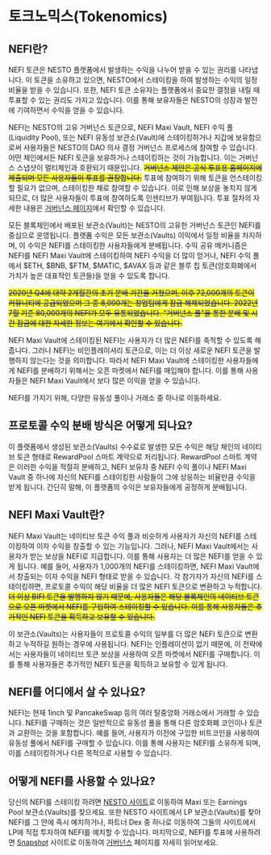 # 토크노믹스(Tokenomics)

## NEFI란?

NEFI 토큰은 NESTO 플랫폼에서 발생하는 수익을 나누어 받을 수 있는 권리를 나타냅니다. 이 토큰을 소유하고 있으면, NESTO에서 스테이킹을 하여 발생하는 수익의 일정 비율을 받을 수 있습니다. 또한, NEFI 토큰 소유자는 플랫폼에서 중요한 결정을 내릴 때 투표할 수 있는 권리도 가지고 있습니다. 이를 통해 보유자들은 NESTO의 성장과 발전에 기여하면서 수익을 얻을 수 있습니다.

NEFI는 NESTO의  고유 거버넌스 토큰으로, NEFI Maxi Vault, NEFI 수익 풀(Liquidity Pool), 또는 NEFI 유동성 보관소(Vault)에 스테이킹하거나 지갑에 보유함으로써 사용자들은 NESTO의 DAO 의사 결정 거버넌스 프로세스에 참여할 수 있습니다. 어떤 체인에서든 NEFI 토큰을 보유하거나 스테이킹하는 것이 가능합니다. 이는 거버넌스 스냅샷이 멀티체인과 호환되기 때문입니다. ~~<mark style="color:blue;">거버넌스 제안은 공식 투표용 홈페이지에 제출되며 모든 사용자들이 투표를 권장합니다.</mark>~~ 투표에 참여하기 위해 토큰을 언스테이킹할 필요가 없으며, 스테이킹한 채로 참여할 수 있습니다. 이로 인해 보상을 놓치지 않게 되므로, 더 많은 사용자들이 투표에 참여하도록 인센티브가 부여됩니다. 투표 절차의 자세한 내용은 [거버넌스 페이지](broken-reference)에서 확인할 수 있습니다.

모든 블록체인에서 배포된 보관소(Vault)는 NESTO의 고유한 거버넌스 토큰인 NEFI를 중심으로 운영됩니다. 플랫폼 수익은 모든 보관소(Vaults) 이익에서 일정 비율을 차지하며, 이 수익은 NEFI를 스테이킹한 사용자들에게 분배됩니다. 수익 공유 메커니즘은 NEFI를 NEFI Maxi Vault에 스테이킹하여 NEFI 수익을 더 많이 얻거나, NEFI 수익 풀에서 $ETH, $BNB, $FTM, $MATIC, $AVAX 등과 같은 블루 칩 토큰(암호화폐에서 가치가 높은 대표적인 토큰들)을 얻을 수 있도록 합니다.

~~<mark style="color:blue;">2020년 Q4에 대략 2개월간의 초기 분배 기간을 거쳤으며, 이후 72,000개의 토큰이 커뮤니티에 공급되었으며 그 중 8,000개는 창업팀에게 잠금 해제되었습니다. 2022년 7월 기준 80,000개의 NEFI가 모두 유통되었습니다. "거버넌스 풀"을 통한 분배 및 시간 잠금에 대한 자세한 정보는 여기에서 확인할 수 있습니다.</mark>~~

NEFI Maxi Vault에 스테이킹된 NEFI는 사용자가 더 많은 NEFI를 축적할 수 있도록 해줍니다. 그러나 NEFI는 비인플레이셔리 토큰으로, 이는 더 이상 새로운 NEFI 토큰을 발행하지 않는다는 것을 의미합니다. 따라서 NEFI Maxi Vault에 스테이킹한 사용자들에게 NEFI를 분배하기 위해서는 오픈 마켓에서 NEFI를 매입해야 합니다. 이를 통해 사용자들은 NEFI Maxi Vault에서 보다 많은 이익을 얻을 수 있습니다.

NEFI를 가지기  위해, 다양한 유동성 풀이나 거래소 중 하나로 이동하세요.

## 프로토콜 수익 분배 방식은 어떻게 되나요?

이 플랫폼에서 생성된 보관소(Vaults) 수수료로 발생한 모든 수익은 해당 체인의 네이티브 토큰 형태로 RewardPool 스마트 계약으로 처리됩니다. RewardPool 스마트 계약은 이러한 수익을 적절히 분배하고, NEFI 보유자 중 NEFI 수익 풀이나 NEFI Maxi Vault 중 하나에 자신의 NEFI를 스테이킹한 사람들이 그에 상응하는 비율만큼 수익을 받게 됩니다. 간단히 말해, 이 플랫폼의 수익은 보유자들에게 공정하게 분배됩니다.&#x20;

## NEFI Maxi Vault란?

NEFI Maxi Vault는 네이티브 토큰 수익 풀과 비슷하게 사용자가 자신의 NEFI를 스테이킹하여 이자 수익을 창출할 수 있는 기능입니다. 그러나, NEFI Maxi Vault에서는 사용자가 받는 보상을 NEFI로 지급합니다. 이를 통해 사용자는 더 많은 NEFI를 얻을 수 있게 됩니다. 예를 들어, 사용자가 1,000개의 NEFI를 스테이킹하면, NEFI Maxi Vault에서 창출되는 이자 수익을 NEFI 형태로 받을 수 있습니다. 각 참가자가 자신의 NEFI를 스테이킹하면, 프로토콜 수익이 해당 비율을 더 많은 NEFI 토큰으로 변환하고 누적합니다. \
~~<mark style="color:blue;">더 이상 BIFI 토큰을 발행하지 않기 때문에, 사용자들은 해당 블록체인의 네이티브 토큰으로 오픈 마켓에서 NEFI를 구입하여 스테이킹할 수 있습니다. 이를 통해 사용자들은 추가적인 NEFI 토큰을 획득하고 보유할 수 있습니다.</mark>~~

이 보관소(Vaults)는 사용자들이 프로토콜 수익의 일부를 더 많은 NEFI 토큰으로 변환하고 누적하길 원하는 경우에 사용됩니다. NEFI는 인플레이션이 없기 때문에, 이 전략에서는 사용자들이 네이티브 토큰 보상을 사용하여 오픈 마켓에서 NEFI를 구매합니다. 이를 통해 사용자들은 추가적인 NEFI 토큰을 획득하고 보유할 수 있게 됩니다.

## NEFI를 어디에서 살 수 있나요?

NEFI는 현재 1inch 및 PancakeSwap 등의 여러 탈중앙화 거래소에서 거래할 수 있습니다. NEFI를 구매하는 것은 일반적으로 유동성 풀을 통해 다른 암호화폐 코인이나 토큰과 교환하는 것을 포함합니다. 예를 들어, 사용자가 이전에 구입한 비트코인을 사용하여 유동성 풀에서 NEFI를 구매할 수 있습니다. 이를 통해 사용자는 NEFI를 소유하게 되며, 이를 스테이킹하거나 다른 목적으로 사용할 수 있습니다.

## 어떻게 NEFI를 사용할 수 있나요?

당신의 NEFI를 스테이킹 하려면 [NESTO 사이트](https://app.beefy.finance/)로 이동하여 Maxi 또는 Earnings Pool 보관소(Vaults)를 찾으세요. 또한 NESTO 사이트에서 LP 보관소(Vaults)를 찾아  NEFI를 그 안에 즉시 예치하거나, 파트너 Dex 중 하나로 이동하여 그들의 사이트에서 LP에 직접 투자하여 NEFI를 예치할 수 있습니다. 마지막으로, NEFI를 투표에 사용하려면 [Snapshot](https://vote.beefy.finance/#/) 사이트로 이동하여 [거버넌스](broken-reference) 페이지를 자세히 읽어보세요.
